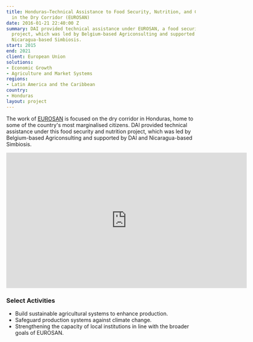 ```yaml
---
title: Honduras—Technical Assistance to Food Security, Nutrition, and Climate Resilience
  in the Dry Corridor (EUROSAN)
date: 2016-01-21 22:40:00 Z
summary: DAI provided technical assistance under EUROSAN, a food security and nutrition
  project, which was led by Belgium-based Agriconsulting and supported by DAI and
  Nicaragua-based Simbiosis.
start: 2015
end: 2021
client: European Union
solutions:
- Economic Growth
- Agriculture and Market Systems
regions:
- Latin America and the Caribbean
country:
- Honduras
layout: project
---
```


The work of [EUROSAN](https://ec.europa.eu/international-partnerships/projects/eurosan-food-security-nutrition-and-resilience-honduran-dry-corridor_en) is focused on the dry corridor in Honduras, home to some of the country's most marginalised citizens. DAI provided technical assistance under this food security and nutrition project, which was led by Belgium-based Agriconsulting and supported by DAI and Nicaragua-based Simbiosis.

<iframe src="https://player.vimeo.com/video/287454409" width="640" height="360" frameborder="0" allowfullscreen></iframe>

### Select Activities

* Build sustainable agricultural systems to enhance production.
* Safeguard production systems against climate change.
* Strengthening the capacity of local institutions in line with the broader goals of EUROSAN.